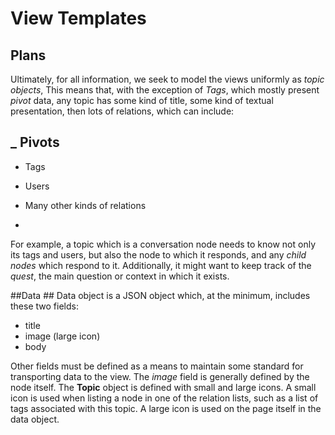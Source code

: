 # View Templates #

## Plans ##
Ultimately, for all information, we seek to model the views uniformly as *topic objects*, This means that, with the exception of *Tags*, which mostly present *pivot* data, any topic has some kind of title, some kind of textual presentation, then lots of relations, which can include:

_ Pivots
- 
- Tags
- Users

- Many other kinds of relations
- 

For example, a topic which is a conversation node needs to know not only its tags and users, but also the node to which it responds, and any *child nodes* which respond to it. Additionally, it might want to keep track of the *quest*, the main question or context in which it exists.

##Data  ##
Data object is a JSON object which, at the minimum, includes these two fields:

- title
- image (large icon)
- body

Other fields must be defined as a means to maintain some standard for transporting data to the view. The *image* field is generally defined by the node itself. The **Topic** object is defined with small and large icons. A small icon is used when listing a node in one of the relation lists, such as a list of tags associated with this topic. A large icon is used on the page itself in the data object.
